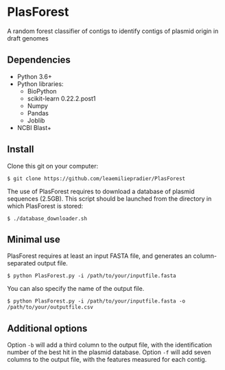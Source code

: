 # PlasForest
A random forest classifier of contigs to identify contigs of plasmid origin in draft genomes

## Dependencies
- Python 3.6+
- Python libraries:
  - BioPython
  - scikit-learn 0.22.2.post1
  - Numpy
  - Pandas
  - Joblib
- NCBI Blast+

## Install
Clone this git on your computer:
````
$ git clone https://github.com/leaemiliepradier/PlasForest
````
The use of PlasForest requires to download a database of plasmid sequences (2.5GB). This script should be launched from the directory in which PlasForest is stored:
````
$ ./database_downloader.sh
````

## Minimal use
PlasForest requires at least an input FASTA file, and generates an column-separated output file.
````
$ python PlasForest.py -i /path/to/your/inputfile.fasta
````
You can also specify the name of the output file.
````
$ python PlasForest.py -i /path/to/your/inputfile.fasta -o /path/to/your/outputfile.csv
````

## Additional options
Option ```-b``` will add a third column to the output file, with the identification number of the best hit in the plasmid database.
Option ```-f``` will add seven columns to the output file, with the features measured for each contig.
